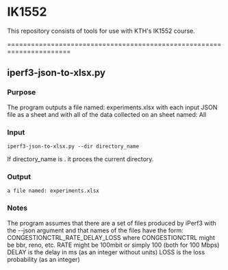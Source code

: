 # IK1552
This repository consists of tools for use with KTH's IK1552 course.

======================================================================
## iperf3-json-to-xlsx.py

### Purpose
The program outputs a file named: experiments.xlsx
with each input JSON file as a sheet and with all of the data collected on an sheet named: All

### Input
```
iperf3-json-to-xlsx.py --dir directory_name
```
If directory_name is . it proces the current directory.

### Output
    a file named: experiments.xlsx

### Notes
The program assumes that there are a set of files produced by iPerf3 with the --json argument
and that names of the files have the form: CONGESTIONCTRL_RATE_DELAY_LOSS
where CONGESTIONCTRL might be bbr, reno, etc.
      RATE might be 100mbit or simply 100 (both for 100 Mbps)
      DELAY is the delay in ms (as an integer without units)
      LOSS is the loss probability (as an integer) 
